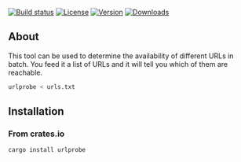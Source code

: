[![Build status](https://img.shields.io/github/workflow/status/eikendev/urlprobe/Main)](https://github.com/eikendev/urlprobe/actions)
[![License](https://img.shields.io/crates/l/urlprobe)](https://crates.io/crates/urlprobe)
[![Version](https://img.shields.io/crates/v/urlprobe)](https://crates.io/crates/urlprobe)
[![Downloads](https://img.shields.io/crates/d/urlprobe)](https://crates.io/crates/urlprobe)

## About

This tool can be used to determine the availability of different URLs in batch.
You feed it a list of URLs and it will tell you which of them are reachable.
```bash
urlprobe < urls.txt
```

## Installation

### From crates.io

```bash
cargo install urlprobe
```
